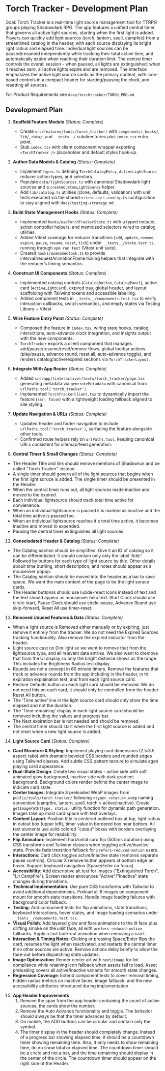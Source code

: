 # Torch Tracker - Development Plan

Goal: Torch Tracker is a real-time light source management tool for TTRPG groups playing Shadowdark RPG. The app features a unified central timer that governs all active light sources, starting when the first light is added. Players can quickly add light sources (torch, lantern, spell, campfire) from a streamlined catalog in the header, with each source displaying its bright light radius and elapsed time. Individual light sources can be paused/resumed independently while tracking their total active time, and automatically expire when reaching their duration limit. The central timer controls the overall session - when paused, all lights are extinguished; when it reaches zero, all active lights expire and are removed. The interface emphasizes the active light source cards as the primary content, with icon-based controls in a compact header for starting/pausing the clock, and resetting all sources.

For Product Requirements see `docs/torchtracker/TORCH_PRD.md`

## Development Plan

1. **Scaffold Feature Module** *(Status: Complete)*
   - Create `src/features/tools/torch_tracker/` with `components/`, `hooks/`, `lib/`, `data/`, and `__tests__/` subdirectories plus `index.tsx` entry point.
   - Stub `index.tsx` with client component wrapper exporting `<TorchTracker />` placeholder and default styles hook-up.

2. **Author Data Models & Catalog** *(Status: Complete)*
   - Implement `types.ts` defining `TorchCatalogEntry`, `ActiveLightSource`, reducer action types, and selectors.
   - Populate `data/lightSources.ts` with canonical Shadowdark light sources and a `createCustomLightSource` helper.
   - Add `lib/catalog.ts` utilities (clone, defaults, validation) with unit tests executed via the shared `vitest.unit.config.ts` configuration to stay aligned with `docs/testing-strategy.md`.

3. **Build State Management Hooks** *(Status: Complete)*
   - Implemented `hooks/useTorchTrackerState.ts` with a typed reducer, action controller helpers, and memoized selectors wired to catalog utilities.
   - Added Vitest coverage for reducer transitions (`add`, `update`, `remove`, `expire`, `pause`, `resume`, `reset`, `tick`) under `__tests__/state.test.ts`, running through `npm run test` (Vitest unit suite).
   - Created `hooks/useGameClock.ts` to provide interval/requestAnimationFrame ticking helpers that integrate with the reducer’s timing semantics.

4. **Construct UI Components** *(Status: Complete)*
   - Implemented catalog controls (`CatalogButton`, `CatalogPanel`), active card (`ActiveLightCard`), expired tray, global header, and layout scaffolding with Tailwind tokens and accessible labelling.
   - Added component tests in `__tests__/components.test.tsx` to verify interaction callbacks, switch semantics, and empty states via Testing Library + Vitest.

5. **Wire Feature Entry Point** *(Status: Complete)*
   - Composed the feature in `index.tsx`, wiring state hooks, catalog interactions, auto-advance clock integration, and insights output with the new components.
   - `TorchTracker` exports a client component that manages add/pause/resume/reset/remove flows, global toolbar actions (play/pause, advance round, reset all, auto-advance toggle), and renders catalog/active/expired sections via `TorchTrackerLayout`.

6. **Integrate With App Router** *(Status: Complete)*
   - Added `src/app/(interactive)/tools/torch_tracker/page.tsx` generating metadata via `generateMetadata` with canonical from `urlPaths.tool('torch_tracker')`.
   - Implemented `TorchTrackerClient.tsx` to dynamically import the feature (`ssr: false`) with a lightweight loading fallback aligned to site styling.

7. **Update Navigation & URLs** *(Status: Complete)*
   - Updated header and footer navigation to include `urlPaths.tool('torch_tracker')`, surfacing the feature alongside other tools.
   - Confirmed route helpers rely on `urlPaths.tool`, keeping canonical URLs consistent for sitemap/feed generation.

11. **Central Timer & Small Changes** *(Status: Complete)*
   - The Header Title and link should remove mentions of Shadowrun and be called "Torch Tracker" instead.
   - A single timer should govern all of the light sources that begins when the first light soruce is added. The single timer should be presented in the Header.
   - When the central timer runs out, all light sources made inactive and moved to the expired. 
   - Each individual lightsource should track total time active for convienence.
   - When an individual lightsource is paused it is marked as inactive and the total time active is paused too.
   - When an individual lightsource reaches it's total time active, it becomes inactive and moved to expended.
   - Pausing the central timer extinguishes all light sources.

12. **Consolodated Header & Catalog** *(Status: Complete)*
   - The Catalog section should be simplified.  Give it an ID of catalog so it can be differentiated. It should contain only only the label 'Add:' Followed by buttons for each type of light source by title.  Other details abouit time burning, short description, and notes should appear as a mouseover popup.
   - The Catalog section should be moved into the header as a bar to save space.  We want the main content of the page to be the light soruce cards. 
   - The Header buttonss should use lucide-react icons instead of text and the text should appear as mouseover help text.  Start Clock should use circle-start, Pause Clock should use circle-pause, Advance Round use skip-forward, Reset All use timer-reset.

13. **Removed Unused Features & Data** *(Status: Complete)*
   - When a light source is Removed either manually or by expiring, just remove it entirely from the tracker.  We do not need the Expired Sources tracking functionality. Also remove the expired indicator from the header.
   - Light source cast no Dim light so we want to remove that from the lightsource type, and all relevant data entries. We also want to dremove that from the UI display so only the bright distance shows as the range.  This includes the Brightness Radius test display.
   - Rounds are not a concept in 60 minute timers.  Remove the features that track or advance rounds from the app including in the header, in th expiration explaination text, and from each light source card.  
   - Restore Defaults button on each light card should be removed. We do not need this on each card, it should only be controlled from the header Reset All button.
   - The 'Time active' line in the light source card should only show the time elapsed and not the duration.  
   - The 'Time remaining' display in each light source card should be removed including the values and progress bar.
   - The Next expiration bar is not needed and should be removed. 
   - The central timer should start when the first light source is added and not reset when a new light source is added.

14. **Light Source Card** *(Status: Complete)*
   - **Card Structure & Styling**: Implement playing card dimensions (2.5:3.5 aspect ratio) with dramatic beveled CSS borders and rounded edges using Tailwind classes. Add subtle CSS pattern texture to simulate aged playing card appearance.
   - **Dual-State Design**: Create two visual states - active side with soft animated glow background, inactive side with dark gradient background. Background colors render behind the center image to indicate card state.
   - **Center Images**: Integrate 8 preloaded WebP images from `public/tools/torch_tracker/` following `<type>_<status>.webp` naming convention (campfire, lantern, spell, torch × active/inactive). Create `getImagePath(type, status)` utility function for dynamic path generation. Images take up most card space with text overlays.
   - **Content Layout**: Position title in centered outlined box at top, light radius in cutout box (upper left), timer value in bordered box near bottom. All text elements use solid colored "cutout" boxes with borders overlaying the center image for readability.
   - **Flip Animation**: Implement horizontal card flip (500ms duration) using CSS transforms and Tailwind classes when toggling active/inactive state. Provide fade transition fallback for `prefers-reduced-motion` users.
   - **Interactions**: Card click toggles active/inactive state (removes separate pause controls). Circular X remove button appears at bottom edge on hover. Support keyboard navigation (Space/Enter on focus).
   - **Accessibility**: Add descriptive alt text for images ("Extinguished Torch", "Lit Campfire"). Screen reader announces "Active"/"Inactive" state changes during transitions.
   - **Technical Implementation**: Use pure CSS transforms with Tailwind to avoid additional dependencies. Preload all 8 images on component mount for smooth state transitions. Handle image loading failures with background color fallback.
   - **Testing**: Add component tests for flip animations, state transitions, keyboard interactions, hover states, and image loading scenarios under `__tests__/components.test.tsx`.
   - **Visual Polish**: Add layered glow and flare animations to the lit face plus drifting smoke on the unlit face, all with `prefers-reduced-motion` fallbacks. Apply a fast fade-out animation when removing a card.
   - **Interaction & Timing Notes**: Clicking or pressing Space/Enter flips the card, resumes the light when reactivated, and restarts the central timer if no other sources are active. Remove actions delay briefly to allow the fade-out before dispatching state updates.
   - **Image Optimization**: Render center art with `next/image` for lint compliance while retaining icon fallback when assets fail to load. Asset preloading covers all active/inactive variants for smooth state changes.
   - **Regression Coverage**: Extend component tests to cover removal timing, hidden radius metrics on inactive faces, image fallback, and the new accessibility attributes introduced during implementation.

15. **App Header Improvements**
    1. Remove the span from the app header containing the count of active sources, the cards show the number.
    2. Remove the Auto Advance functionality and toggle. The behavior should always be that the timer advances by default.
    3. On mobile, the ADD buttons can be circular and contain only the symbol.
    4. The timer display in the header should completely change.  Instead of a progress bar showing elapsed time, it should be a countdown timer showing remaining time.  Also, it only needs to show remaining time, do no show total or elapsed time.  The countdown timer should be a circle and not a bar, and the time remaining should display in the center of the circle.  The countdown timer should appear on the right side of the Header.
